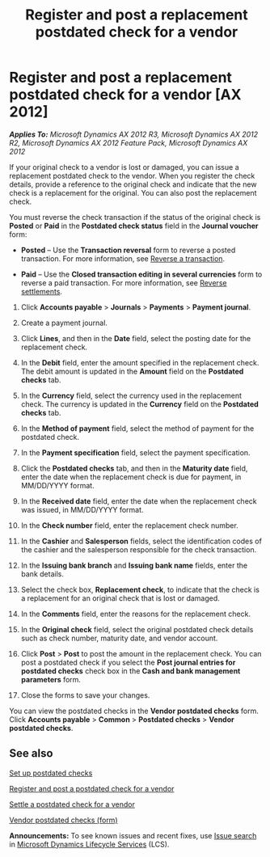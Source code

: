 ﻿---
title: Register and post a replacement postdated check for a vendor
TOCTitle: Register and post a replacement postdated check for a vendor
ms:assetid: 72544658-da80-40fc-b192-12acaeded93b
ms:mtpsurl: https://technet.microsoft.com/en-us/library/Hh242675(v=AX.60)
ms:contentKeyID: 36058122
ms.date: 04/18/2014
mtps_version: v=AX.60
f1_keywords:
- register
- replacement
- postdated check
---

# Register and post a replacement postdated check for a vendor [AX 2012]


_**Applies To:** Microsoft Dynamics AX 2012 R3, Microsoft Dynamics AX 2012 R2, Microsoft Dynamics AX 2012 Feature Pack, Microsoft Dynamics AX 2012_

If your original check to a vendor is lost or damaged, you can issue a replacement postdated check to the vendor. When you register the check details, provide a reference to the original check and indicate that the new check is a replacement for the original. You can also post the replacement check.

You must reverse the check transaction if the status of the original check is **Posted** or **Paid** in the **Postdated check status** field in the **Journal voucher** form:

  - **Posted** – Use the **Transaction reversal** form to reverse a posted transaction. For more information, see [Reverse a transaction](reverse-a-transaction.md).

  - **Paid** – Use the **Closed transaction editing in several currencies** form to reverse a paid transaction. For more information, see [Reverse settlements](reverse-settlements.md).

<!-- end list -->

1.  Click **Accounts payable** \> **Journals** \> **Payments** \> **Payment journal**.

2.  Create a payment journal.

3.  Click **Lines**, and then in the **Date** field, select the posting date for the replacement check.

4.  In the **Debit** field, enter the amount specified in the replacement check. The debit amount is updated in the **Amount** field on the **Postdated checks** tab.

5.  In the **Currency** field, select the currency used in the replacement check. The currency is updated in the **Currency** field on the **Postdated checks** tab.

6.  In the **Method of payment** field, select the method of payment for the postdated check.

7.  In the **Payment specification** field, select the payment specification.

8.  Click the **Postdated checks** tab, and then in the **Maturity date** field, enter the date when the replacement check is due for payment, in MM/DD/YYYY format.

9.  In the **Received date** field, enter the date when the replacement check was issued, in MM/DD/YYYY format.

10. In the **Check number** field, enter the replacement check number.

11. In the **Cashier** and **Salesperson** fields, select the identification codes of the cashier and the salesperson responsible for the check transaction.

12. In the **Issuing bank branch** and **Issuing bank name** fields, enter the bank details.

13. Select the check box, **Replacement check**, to indicate that the check is a replacement for an original check that is lost or damaged.

14. In the **Comments** field, enter the reasons for the replacement check.

15. In the **Original check** field, select the original postdated check details such as check number, maturity date, and vendor account.

16. Click **Post** \> **Post** to post the amount in the replacement check. You can post a postdated check if you select the **Post journal entries for postdated checks** check box in the **Cash and bank management parameters** form.

17. Close the forms to save your changes.

You can view the postdated checks in the **Vendor postdated checks** form. Click **Accounts payable** \> **Common** \> **Postdated checks** \> **Vendor postdated checks**.

## See also

[Set up postdated checks](set-up-postdated-checks.md)

[Register and post a postdated check for a vendor](register-and-post-a-postdated-check-for-a-vendor.md)

[Settle a postdated check for a vendor](settle-a-postdated-check-for-a-vendor.md)

[Vendor postdated checks (form)](https://technet.microsoft.com/en-us/library/hh242868\(v=ax.60\))

  
**Announcements:** To see known issues and recent fixes, use [Issue search](http://go.microsoft.com/fwlink/?linkid=389258) in [Microsoft Dynamics Lifecycle Services](http://go.microsoft.com/fwlink/?linkid=306505) (LCS).

